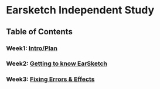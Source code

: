 # Earsketch Independent Study

## Table of Contents 

### Week1: [Intro/Plan](/entries/entry1.md/) 
### Week2: [Getting to know EarSketch](/entries/entry2.md)
### Week3: [Fixing Errors & Effects](/entries/entry3.md)